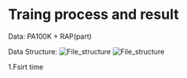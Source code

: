 # Traing process and result

Data: 
PA100K + RAP(part)

Data Structure:
![File_structure](./Pedestrian-Attributes/Images/File_structure.PNG)
![File_structure](./Pedestrian-Attributes/Images/File_structure.PNG)

1.Fsirt time
